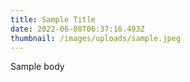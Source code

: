 ```yaml
---
title: Sample Title
date: 2022-06-08T06:37:16.493Z
thumbnail: /images/uploads/sample.jpeg
---
```

Sample body